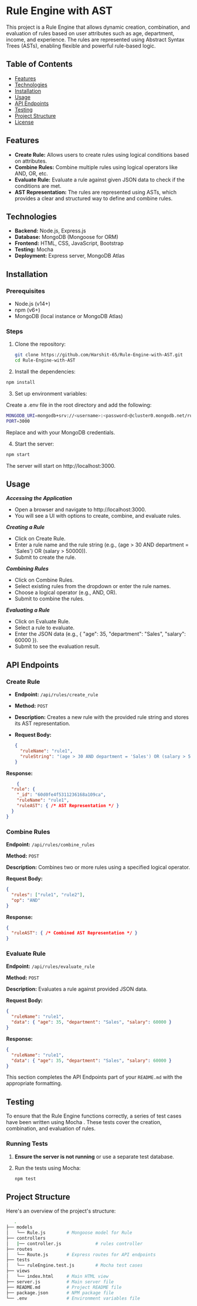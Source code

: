 # Rule Engine with AST

This project is a Rule Engine that allows dynamic creation, combination, and evaluation of rules based on user attributes such as age, department, income, and experience. The rules are represented using Abstract Syntax Trees (ASTs), enabling flexible and powerful rule-based logic.

## Table of Contents

- [Features](#features)
- [Technologies](#technologies)
- [Installation](#installation)
- [Usage](#usage)
- [API Endpoints](#api-endpoints)
- [Testing](#testing)
- [Project Structure](#project-structure)
- [License](#license)

## Features

- **Create Rule:** Allows users to create rules using logical conditions based on attributes.
- **Combine Rules:** Combine multiple rules using logical operators like AND, OR, etc.
- **Evaluate Rule:** Evaluate a rule against given JSON data to check if the conditions are met.
- **AST Representation:** The rules are represented using ASTs, which provides a clear and structured way to define and combine rules.

## Technologies

- **Backend:** Node.js, Express.js
- **Database:** MongoDB (Mongoose for ORM)
- **Frontend:** HTML, CSS, JavaScript, Bootstrap
- **Testing:** Mocha
- **Deployment:** Express server, MongoDB Atlas

## Installation

### Prerequisites

- Node.js (v14+)
- npm (v6+)
- MongoDB (local instance or MongoDB Atlas)

### Steps

1. Clone the repository:

   ```bash
   git clone https://github.com/Harshit-65/Rule-Engine-with-AST.git
   cd Rule-Engine-with-AST

2. Install the dependencies:

```bash
npm install
```

3. Set up environment variables:

Create a .env file in the root directory and add the following:
```bash
MONGODB_URI=mongodb+srv://<username>:<password>@cluster0.mongodb.net/rule-engine?retryWrites=true&w=majority
PORT=3000
```
Replace <username> and <password> with your MongoDB credentials.

4. Start the server:

```bash
npm start
```
The server will start on http://localhost:3000.


## Usage

***Accessing the Application***
- Open a browser and navigate to http://localhost:3000.
- You will see a UI with options to create, combine, and evaluate rules.

***Creating a Rule***
- Click on Create Rule.
- Enter a rule name and the rule string (e.g., (age > 30 AND department = 'Sales') OR (salary > 50000)).
- Submit to create the rule.

***Combining Rules***
- Click on Combine Rules.
- Select existing rules from the dropdown or enter the rule names.
- Choose a logical operator (e.g., AND, OR).
- Submit to combine the rules.

***Evaluating a Rule***
- Click on Evaluate Rule.
- Select a rule to evaluate.
- Enter the JSON data (e.g., { "age": 35, "department": "Sales", "salary": 60000 }).
- Submit to see the evaluation result.

## API Endpoints

### Create Rule

- **Endpoint:** `/api/rules/create_rule`
- **Method:** `POST`
- **Description:** Creates a new rule with the provided rule string and stores its AST representation.
- **Request Body:**

  ```json
  {
    "ruleName": "rule1",
    "ruleString": "(age > 30 AND department = 'Sales') OR (salary > 50000)"
  }
  ```
**Response:**
    
```json
    {
  "rule": {
    "_id": "60d0fe4f5311236168a109ca",
    "ruleName": "rule1",
    "ruleAST": { /* AST Representation */ }
  }
}
```

### Combine Rules

**Endpoint:** `/api/rules/combine_rules`

**Method:** `POST`

**Description:** Combines two or more rules using a specified logical operator.

**Request Body:**

```json
{
  "rules": ["rule1", "rule2"],
  "op": "AND"
}
```
**Response:**
    
```json
{
  "ruleAST": { /* Combined AST Representation */ }
}
```

### Evaluate Rule

**Endpoint:** `/api/rules/evaluate_rule`

**Method:** `POST`

**Description:** Evaluates a rule against provided JSON data.

**Request Body:**

```json
{
  "ruleName": "rule1",
  "data": { "age": 35, "department": "Sales", "salary": 60000 }
}

```
**Response:**
    
```json
{
  "ruleName": "rule1",
  "data": { "age": 35, "department": "Sales", "salary": 60000 }
}

```


This section completes the API Endpoints part of your `README.md` with the appropriate formatting.

## Testing

To ensure that the Rule Engine functions correctly, a series of test cases have been written using Mocha . These tests cover the creation, combination, and evaluation of rules.

### Running Tests

1. **Ensure the server is not running** or use a separate test database.

2. Run the tests using Mocha:

   ```bash
   npm test
   ```

## Project Structure
Here's an overview of the project's structure:

```bash
   .
├── models
│   └── Rule.js        # Mongoose model for Rule
├── controllers
│   |── controller.js             # rules controller
├── routes
│   └── Route.js       # Express routes for API endpoints
├── tests
│   └── ruleEngine.test.js        # Mocha test cases
├── views
│   └── index.html     # Main HTML view
├── server.js          # Main server file
├── README.md          # Project README file
├── package.json       # NPM package file
└── .env               # Environment variables file
```
